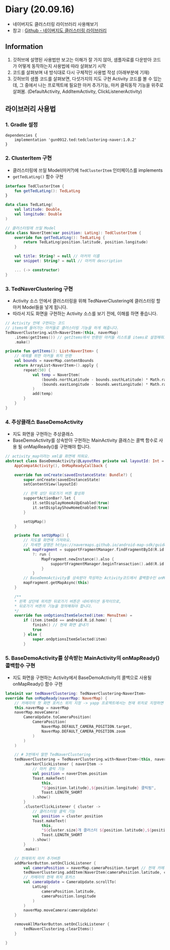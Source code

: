 # Diary (20.09.16)
* 네이버지도 클러스터링 라이브러리 사용해보기
* 참고 : [Github - 네이버지도 클러스터링 라이브러리](https://github.com/ParkSangGwon/TedNaverMapClustering)

## Information
1. 깃허브에 설명된 사용법만 보고는 이해가 잘 가지 않아, 샘플자료를 다운받아 코드가 어떻게 동작하는지 사용법에 따라 살펴보기 시작
2. 코드를 살펴보며 내 방식대로 다시 구체적인 사용법 작성 (아래부분에 기재)
3. 깃허브의 샘플 코드를 살펴보면, 다섯가지의 지도 구현 Activity 코드를 볼 수 있는데, 그 중에서 나는 프로젝트에 필요한 마커 추가기능, 마커 클릭동작 기능을 위주로 살펴봄. (DefaultActivity, AddItemActivity, ClickListenerActivity)


## 라이브러리 사용법
### 1. Gradle 설정
```
dependencies {
    implementation 'gun0912.ted:tedclustering-naver:1.0.2'
}
```

### 2. ClusterItem 구현
* 클러스터링에 쓰일 Model(마커?)에 `TedClusterItem` 인터페이스를 implements
* `getTedLatLng()` 함수 구현

```kotlin
interface TedClusterItem {
    fun getTedLatLng(): TedLatLng
}
```

````kotlin
data class TedLatLng(
    val latitude: Double,
    val longitude: Double
)
````

````kotlin
// 클러스터링에 쓰일 Model
data class NaverItem(var position: LatLng): TedClusterItem {
    override fun getTedLatLng(): TedLatLng {
        return TedLatLng(position.latitude, position.longitude)
    }

    val title: String? = null // 마커의 이름
    var snippet: String? = null // 마커의 description

    ... (-> constructor)
}
````

### 3. TedNaverClustering 구현
* Activity 소스 안에서 클러스터링을 위해 TedNaverClustering에 클러스터링 할 마커 Model들을 넣게 됩니다.
* 따라서 지도 화면을 구현하는 Activity 소스를 보기 전에, 이해를 하면 좋습니다.
```kotlin
// Activity 안에 구현되는 코드
// items에 들어가는 마커들로 클러스터링 기능을 하게 해줍니다.
TedNaverClustering.with<NaverItem>(this, naverMap)
    .items(getItems()) // getItems에서 반환된 마커들 리스트를 items로 설정해줘요.
    .make()

private fun getItems(): List<NaverItem> {
    // 예제를 위한 마커들 위치 반환
    val bounds = naverMap.contentBounds
    return ArrayList<NaverItem>().apply {
        repeat(50) {
            val temp = NaverItem(
                (bounds.northLatitude - bounds.southLatitude) * Math.random() + bounds.southLatitude,
                (bounds.eastLongitude - bounds.westLongitude) * Math.random() + bounds.westLongitude
            )
            add(temp)
        }
    }
}
```

### 4. 추상클래스 BaseDemoActivity
* 지도 화면을 구현하는 추상클래스
* BaseDemoActivity를 상속받아 구현하는 MainActivity 클래스는 콜백 함수로 사용 될 onMapReady()를 구현해야 합니다.
```kotlin
// activity_map이라는 xml을 화면에 띄워요.
abstract class BaseDemoActivity(@LayoutRes private val layoutId: Int = R.layout.activity_map) :
    AppCompatActivity(), OnMapReadyCallback {

    override fun onCreate(savedInstanceState: Bundle?) {
        super.onCreate(savedInstanceState)
        setContentView(layoutId)

        // 왼쪽 상단 뒤로가기 버튼 활성화
        supportActionBar?.let {
            it.setDisplayHomeAsUpEnabled(true)
            it.setDisplayShowHomeEnabled(true)
        }

        setUpMap()
    }

    private fun setUpMap() {
        // 지도를 화면에 가져와요.
        // 자세한 설명은 https://navermaps.github.io/android-map-sdk/guide-ko/2-1.html를 확인해주세요.
        val mapFragment = supportFragmentManager.findFragmentById(R.id.map_fragment) as MapFragment?
            ?: run {
                MapFragment.newInstance().also {
                    supportFragmentManager.beginTransaction().add(R.id.map_fragment, it).commit()
                }
            }
        // BaseDemoActivity를 상속받아 작성하는 Activity코드에서 콜백함수인 onMapReady()를 구현하게 됩니다.
        mapFragment.getMapAsync(this)
    }

    /**
    * 왼쪽 상단에 위치한 뒤로가기 버튼은 네비게이션 동작이므로,
    * 뒤로가기 버튼의 기능을 정의해줘야 합니다.
    */
    override fun onOptionsItemSelected(item: MenuItem) =
        if (item.itemId == android.R.id.home) {
            finish() // 현재 화면 끝내기
            true
        } else {
            super.onOptionsItemSelected(item)
        }

```

### 5. BaseDemoActivity를 상속받는 MainActivity의 onMapReady() 콜백함수 구현
* 지도 화면을 구현하는 Activity에서 BaseDemoActivity의 콜백으로 사용될 onMapReady() 함수 구현
```kotlin
lateinit var tedNaverClustering: TedNaverClustering<NaverItem>
override fun onMapReady(naverMap: NaverMap) {
    // 카메라의 첫 화면 포커스 위치 지정 -> yapp 프로젝트에서는 현재 위치로 지정하면 될 듯
    this.naverMap = naverMap
    naverMap.moveCamera(
        CameraUpdate.toCameraPosition(
            CameraPosition(
                NaverMap.DEFAULT_CAMERA_POSITION.target,
                NaverMap.DEFAULT_CAMERA_POSITION.zoom
            )
        )
    )

    // # 3번에서 말한 TedNaverClustering
    tedNaverClustering = TedNaverClustering.with<NaverItem>(this, naverMap)
        .markerClickListener { naverItem ->
            // 마커 클릭 기능
            val position = naverItem.position
            Toast.makeText(
                this,
                "${position.latitude},${position.longitude} 클릭됨",
                Toast.LENGTH_SHORT
            ).show()
        }
        .clusterClickListener { cluster ->
            // 클러스터링 클릭 기능
            val position = cluster.position
            Toast.makeText(
                this,
                "${cluster.size}개 클러스터 ${position.latitude},${position.longitude} 클릭됨",
                Toast.LENGTH_SHORT
            ).show()
        }
        .make()

    // 현재위치 마커 추가버튼
    addMarkerButton.setOnClickListener {
        val cameraPosition = naverMap.cameraPosition.target // 현재 카메라 위치
        tedNaverClustering.addItem(NaverItem(cameraPosition.latitude, cameraPosition.longitude)) // 클러스터링 할 마커로 추가해요
        // 카메라의 현재 위치 포커스
        val cameraUpdate = CameraUpdate.scrollTo(
            LatLng(
                cameraPosition.latitude,
                cameraPosition.longitude
            )
        )
        naverMap.moveCamera(cameraUpdate)
    }

    removeAllMarkerButton.setOnClickListener {
        tedNaverClustering.clearItems()
    }

}
```
